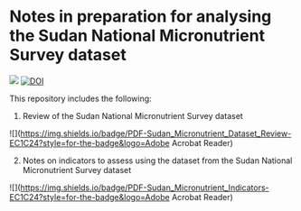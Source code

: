 # Notes in preparation for analysing the Sudan National Micronutrient Survey dataset

<!-- badges: start -->
[![](https://img.shields.io/badge/version-v0.2.3-orange)](https://github.com/ernestguevarra/sudanMNreview/tree/v0.2.3)
[![DOI](https://zenodo.org/badge/262213688.svg)](https://zenodo.org/badge/latestdoi/262213688)
<!-- badges: end -->

This repository includes the following:

1. Review of the Sudan National Micronutrient Survey dataset 

![](https://img.shields.io/badge/PDF-Sudan_Micronutrient_Dataset_Review-EC1C24?style=for-the-badge&logo=Adobe Acrobat Reader)

2. Notes on indicators to assess using the dataset from the Sudan National Micronutrient Survey dataset 

![](https://img.shields.io/badge/PDF-Sudan_Micronutrient_Indicators-EC1C24?style=for-the-badge&logo=Adobe Acrobat Reader)